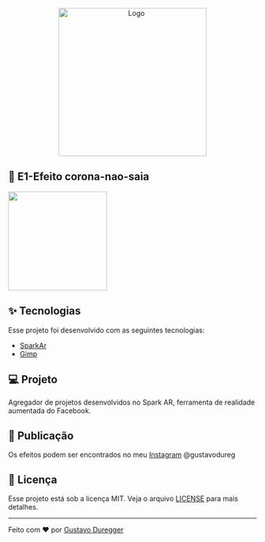 <p align="center">
  <img alt="Logo" src="https://scontent.fcgh17-1.fna.fbcdn.net/v/t39.2365-6/76870833_509761306273232_5468210970943815680_n.svg?_nc_cat=108&_nc_sid=ad8a9d&_nc_oc=AQkvmZj-7UiPG_3VDLEw4vhRR3OaBw73KkXq-SG8x8Z_5nCqg7NX5mDf5TjNq974-eeJRK4u6sgMpU2OJn2mljW6&_nc_ht=scontent.fcgh17-1.fna&oh=8323918ca07fec4bb855cd061353f868&oe=5E985015" width="300px">
</p>
     
## 🦠 E1-Efeito corona-nao-saia     
  <img src="https://github.com/GustavoDuregger/Spark_AR/blob/master/E1/textures/ezgif.com-video-to-gif.gif" width="200px">
     
## :sparkles: Tecnologias

Esse projeto foi desenvolvido com as seguintes tecnologias:

- [SparkAr](https://sparkar.facebook.com/ar-studio/)
- [Gimp](https://www.gimp.org/)

## 💻 Projeto

Agregador de projetos desenvolvidos no Spark AR, ferramenta de realidade aumentada do Facebook.

## :art: Publicação

Os efeitos podem ser encontrados no meu [Instagram](https://www.instagram.com/gustavodureg/) @gustavodureg

## :memo: Licença

Esse projeto está sob a licença MIT. Veja o arquivo [LICENSE](LICENSE.md) para mais detalhes.

---

Feito com ♥ por [Gustavo Duregger](https://gduregger.com)
